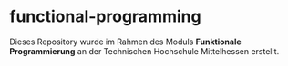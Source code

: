 # functional-programming

Dieses Repository wurde im Rahmen des Moduls **Funktionale Programmierung** an der Technischen Hochschule Mittelhessen erstellt.
